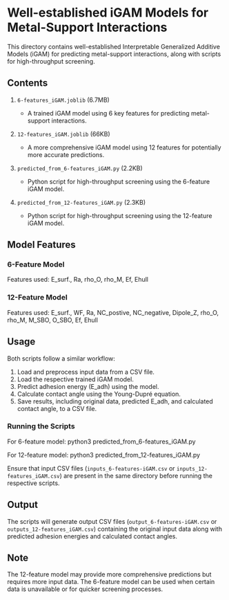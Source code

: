 # Well-established iGAM Models for Metal-Support Interactions

This directory contains well-established Interpretable Generalized Additive Models (iGAM) for predicting metal-support interactions, along with scripts for high-throughput screening.

## Contents

1. `6-features_iGAM.joblib` (6.7MB)
   - A trained iGAM model using 6 key features for predicting metal-support interactions.

2. `12-features_iGAM.joblib` (66KB)
   - A more comprehensive iGAM model using 12 features for potentially more accurate predictions.

3. `predicted_from_6-features_iGAM.py` (2.2KB)
   - Python script for high-throughput screening using the 6-feature iGAM model.

4. `predicted_from_12-features_iGAM.py` (2.3KB)
   - Python script for high-throughput screening using the 12-feature iGAM model.

## Model Features

### 6-Feature Model
Features used: E_surf., Ra, rho_O, rho_M, Ef, Ehull

### 12-Feature Model
Features used: E_surf., WF, Ra, NC_postive, NC_negative, Dipole_Z, rho_O, rho_M, M_SBO, O_SBO, Ef, Ehull

## Usage

Both scripts follow a similar workflow:

1. Load and preprocess input data from a CSV file.
2. Load the respective trained iGAM model.
3. Predict adhesion energy (E_adh) using the model.
4. Calculate contact angle using the Young-Dupré equation.
5. Save results, including original data, predicted E_adh, and calculated contact angle, to a CSV file.

### Running the Scripts

For 6-feature model:
python3 predicted_from_6-features_iGAM.py

For 12-feature model:
python3 predicted_from_12-features_iGAM.py

Ensure that input CSV files (`inputs_6-features-iGAM.csv` or `inputs_12-features_iGAM.csv`) are present in the same directory before running the respective scripts.

## Output

The scripts will generate output CSV files (`output_6-features-iGAM.csv` or `outputs_12-features_iGAM.csv`) containing the original input data along with predicted adhesion energies and calculated contact angles.

## Note

The 12-feature model may provide more comprehensive predictions but requires more input data. The 6-feature model can be used when certain data is unavailable or for quicker screening processes.
